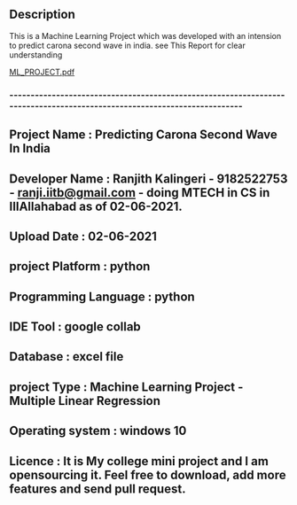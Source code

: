 
## Description 

This is a Machine Learning Project which was developed with an intension to predict carona second wave in india. 
see This Report for clear understanding 

[ML_PROJECT.pdf](https://github.com/RanjithKalingeri/Carona-Second-Wave-Prediction-In-India/files/6582933/ML_PROJECT.pdf)

### ------------------------------------------------------------------------------------------------------------------------

## Project Name :	         Predicting Carona Second Wave In India 
## Developer Name :	       Ranjith Kalingeri - 9182522753 - ranji.iitb@gmail.com - doing MTECH in CS in IIIAllahabad as of 02-06-2021. 
## Upload Date :	          02-06-2021
## project Platform :      python
## Programming Language :	 python
## IDE Tool :	             google collab
## Database :	             excel file 
## project Type :	         Machine Learning Project - Multiple Linear Regression
## Operating system :      windows 10 
## Licence          :      It is My college mini project and I am opensourcing it. Feel free to download, add more features and send pull request.

